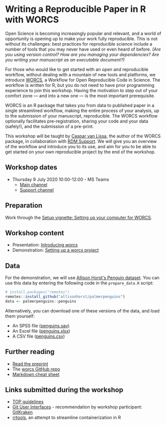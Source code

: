 # Writing a Reproducible Paper in R with WORCS 

Open Science is becoming increasingly popular and relevant, and a world of opportunity is opening up to make your work fully reproducible. This is not without its challenges: best practices for reproducible science include a number of tools that you may never have used or even heard of before. *(Are you using version control? How are you managing your dependencies? Are you writing your manuscript as an executable document?)*

For those who would like to get started with an open and reproducible workflow, without dealing with a mountain of new tools and platforms, we introduce [WORCS](https://psyarxiv.com/k4wde/), a Workflow for Open Reproducible Code in Science. The workflow is written for R, but you do not need to have prior programming experience to join this workshop. Having the motivation to step out of your comfort zone — and into a new one — is the most important prerequisite.

WORCS is an R package that takes you from data to published paper in a single streamlined workflow, making the entire process of your analysis, up to the submission of your manuscript, reproducible. The WORCS workflow optionally facilitates pre-registration, sharing your code and your data (safely!), and the submission of a pre-print.

This workshop will be taught by [Caspar van Lissa](https://github.com/cjvanlissa), the author of the WORCS package, in collaboration with [RDM Support](https://www.uu.nl/en/research/research-data-management). We will give you an overview of the workflow and introduce you to its use, and aim for you to be able to get started on your own reproducible project by the end of the workshop.


## Workshop dates
- Thursday 9 July 2020 10:00-12:00 - MS Teams
  - [Main channel](https://teams.microsoft.com/l/meetup-join/19%3ameeting_N2I0NjEyYzUtZTU2Yy00OWMyLWJjNGMtZmZiZTk4ZGMwM2Yy%40thread.v2/0?context=%7b%22Tid%22%3a%22d72758a0-a446-4e0f-a0aa-4bf95a4a10e7%22%2c%22Oid%22%3a%224aab0b2f-0067-48f0-bdb4-4341b7c079e2%22%7d)
  - [Support channel](https://teams.microsoft.com/l/meetup-join/19%3a4c4bc5bde1974a0bbb78836073b30f14%40thread.tacv2/1594249515162?context=%7b%22Tid%22%3a%22d72758a0-a446-4e0f-a0aa-4bf95a4a10e7%22%2c%22Oid%22%3a%224aab0b2f-0067-48f0-bdb4-4341b7c079e2%22%7d)


## Preparation
Work through the [Setup vignette: Setting up your computer for WORCS](https://cjvanlissa.github.io/worcs/articles/setup.html).


## Workshop content
- Presentation: [Introducing worcs](https://bvreede.github.io/worcshop/slides/overview_lecture.html)
- Demonstration: [Setting up a worcs project](https://cjvanlissa.github.io/worcs/articles/workflow.html)

## Data
For the demonstration, we will use [Allison Horst's Penguin dataset](https://github.com/allisonhorst/palmerpenguins).
You can use this data by entering the following code in the `prepare_data.R` script:
``` r
# install.packages("remotes")
remotes::install_github("allisonhorst/palmerpenguins")
data <- palmerpenguins::penguins
```
Alternatively, you can download one of these versions of the data, and load them yourself:
- An SPSS file ([penguins.sav](https://raw.githubusercontent.com/bvreede/worcshop/master/data/penguins.sav))
- An Excel file ([penguins.xlsx](https://raw.githubusercontent.com/bvreede/worcshop/master/data/penguins.xlsx))
- A CSV file ([penguins.csv](https://raw.githubusercontent.com/bvreede/worcshop/master/data/penguins.csv))

## Further reading
- [Read the preprint](https://psyarxiv.com/k4wde/)
- The [worcs GitHub repo](https://github.com/cjvanlissa/worcs)
- [Markdown cheat sheet](https://www.markdownguide.org/cheat-sheet)

## Links submitted during the workshop
- [TOP guidelines](https://www.cos.io/our-services/top-guidelines)
- [Git User Interfaces](https://git-scm.com/downloads/guis) - recommendation by workshop participant: [GitKraken](https://www.gitkraken.com/)
- [rrtools](https://github.com/benmarwick/rrtools), an attempt to streamline containerization in R
